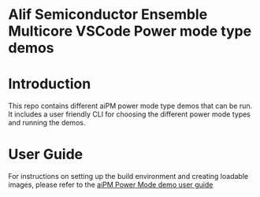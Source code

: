 
# Alif Semiconductor Ensemble Multicore VSCode Power mode type demos

# Introduction
This repo contains different aiPM power mode type demos that can be run. It includes a user friendly CLI for choosing the different power mode types and running the demos.

# User Guide
For instructions on setting up the build environment and creating loadable images, please refer to the [aiPM Power Mode demo user guide](Documentation/aiPM_Examples.md) 
